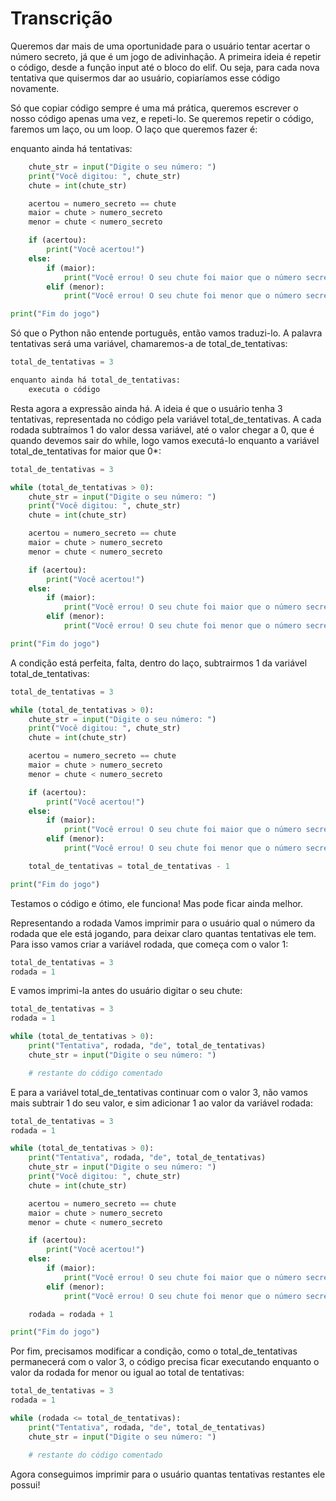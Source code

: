 

# Transcrição

Queremos dar mais de uma oportunidade para o usuário tentar acertar o número secreto, já que é um jogo de adivinhação. A primeira ideia é repetir o código, desde a função input até o bloco do elif. Ou seja, para cada nova tentativa que quisermos dar ao usuário, copiaríamos esse código novamente.

Só que copiar código sempre é uma má prática, queremos escrever o nosso código apenas uma vez, e repeti-lo. Se queremos repetir o código, faremos um laço, ou um loop. O laço que queremos fazer é:

enquanto ainda há tentativas:

~~~~python
    chute_str = input("Digite o seu número: ")
    print("Você digitou: ", chute_str)
    chute = int(chute_str)

    acertou = numero_secreto == chute
    maior = chute > numero_secreto
    menor = chute < numero_secreto

    if (acertou):
        print("Você acertou!")
    else:
        if (maior):
            print("Você errou! O seu chute foi maior que o número secreto.")
        elif (menor):
            print("Você errou! O seu chute foi menor que o número secreto.")

print("Fim do jogo")
~~~~




Só que o Python não entende português, então vamos traduzi-lo. A palavra tentativas será uma variável, chamaremos-a de total_de_tentativas:

~~~~python
total_de_tentativas = 3

enquanto ainda há total_de_tentativas:
    executa o código
~~~~




Resta agora a expressão ainda há. A ideia é que o usuário tenha 3 tentativas, representada no código pela variável total_de_tentativas. A cada rodada subtraímos 1 do valor dessa variável, até o valor chegar a 0, que é quando devemos sair do while, logo vamos executá-lo enquanto a variável total_de_tentativas for maior que 0*:

~~~~python
total_de_tentativas = 3

while (total_de_tentativas > 0):
    chute_str = input("Digite o seu número: ")
    print("Você digitou: ", chute_str)
    chute = int(chute_str)

    acertou = numero_secreto == chute
    maior = chute > numero_secreto
    menor = chute < numero_secreto

    if (acertou):
        print("Você acertou!")
    else:
        if (maior):
            print("Você errou! O seu chute foi maior que o número secreto.")
        elif (menor):
            print("Você errou! O seu chute foi menor que o número secreto.")

print("Fim do jogo")
~~~~




A condição está perfeita, falta, dentro do laço, subtrairmos 1 da variável total_de_tentativas:

~~~~python
total_de_tentativas = 3

while (total_de_tentativas > 0):
    chute_str = input("Digite o seu número: ")
    print("Você digitou: ", chute_str)
    chute = int(chute_str)

    acertou = numero_secreto == chute
    maior = chute > numero_secreto
    menor = chute < numero_secreto

    if (acertou):
        print("Você acertou!")
    else:
        if (maior):
            print("Você errou! O seu chute foi maior que o número secreto.")
        elif (menor):
            print("Você errou! O seu chute foi menor que o número secreto.")

    total_de_tentativas = total_de_tentativas - 1

print("Fim do jogo")
~~~~




Testamos o código e ótimo, ele funciona! Mas pode ficar ainda melhor.

Representando a rodada
Vamos imprimir para o usuário qual o número da rodada que ele está jogando, para deixar claro quantas tentativas ele tem. Para isso vamos criar a variável rodada, que começa com o valor 1:

~~~~python
total_de_tentativas = 3
rodada = 1
~~~~


E vamos imprimi-la antes do usuário digitar o seu chute:

~~~~python
total_de_tentativas = 3
rodada = 1

while (total_de_tentativas > 0):
    print("Tentativa", rodada, "de", total_de_tentativas)
    chute_str = input("Digite o seu número: ")

    # restante do código comentado
~~~~


E para a variável total_de_tentativas continuar com o valor 3, não vamos mais subtrair 1 do seu valor, e sim adicionar 1 ao valor da variável rodada:

~~~~python
total_de_tentativas = 3
rodada = 1

while (total_de_tentativas > 0):
    print("Tentativa", rodada, "de", total_de_tentativas)
    chute_str = input("Digite o seu número: ")
    print("Você digitou: ", chute_str)
    chute = int(chute_str)

    acertou = numero_secreto == chute
    maior = chute > numero_secreto
    menor = chute < numero_secreto

    if (acertou):
        print("Você acertou!")
    else:
        if (maior):
            print("Você errou! O seu chute foi maior que o número secreto.")
        elif (menor):
            print("Você errou! O seu chute foi menor que o número secreto.")

    rodada = rodada + 1

print("Fim do jogo")
~~~~




Por fim, precisamos modificar a condição, como o total_de_tentativas permanecerá com o valor 3, o código precisa ficar executando enquanto o valor da rodada for menor ou igual ao total de tentativas:

~~~~python
total_de_tentativas = 3
rodada = 1

while (rodada <= total_de_tentativas):
    print("Tentativa", rodada, "de", total_de_tentativas)
    chute_str = input("Digite o seu número: ")

    # restante do código comentado
~~~~




Agora conseguimos imprimir para o usuário quantas tentativas restantes ele possui!